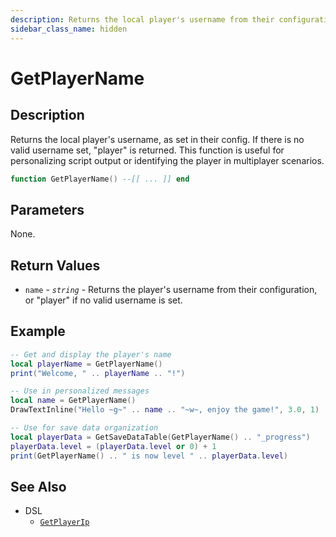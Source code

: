 ```yaml
---
description: Returns the local player's username from their configuration.
sidebar_class_name: hidden
---
```


# GetPlayerName

## Description

Returns the local player's username, as set in their config. If there is no valid username set, "player" is returned. This function is useful for personalizing script output or identifying the player in multiplayer scenarios.

```lua
function GetPlayerName() --[[ ... ]] end
```

## Parameters

None.

## Return Values

- `name` - _`string`_ - Returns the player's username from their configuration, or "player" if no valid username is set.

## Example

```lua
-- Get and display the player's name
local playerName = GetPlayerName()
print("Welcome, " .. playerName .. "!")

-- Use in personalized messages
local name = GetPlayerName()
DrawTextInline("Hello ~g~" .. name .. "~w~, enjoy the game!", 3.0, 1)

-- Use for save data organization
local playerData = GetSaveDataTable(GetPlayerName() .. "_progress")
playerData.level = (playerData.level or 0) + 1
print(GetPlayerName() .. " is now level " .. playerData.level)
```

## See Also

- DSL
  - [`GetPlayerIp`](./GetPlayerIp)